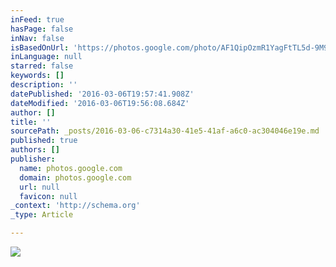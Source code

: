 ```yaml
---
inFeed: true
hasPage: false
inNav: false
isBasedOnUrl: 'https://photos.google.com/photo/AF1QipOzmR1YagFtTL5d-9M93v44EaRzni0sfDaYSlg4'
inLanguage: null
starred: false
keywords: []
description: ''
datePublished: '2016-03-06T19:57:41.908Z'
dateModified: '2016-03-06T19:56:08.684Z'
author: []
title: ''
sourcePath: _posts/2016-03-06-c7314a30-41e5-41af-a6c0-ac304046e19e.md
published: true
authors: []
publisher:
  name: photos.google.com
  domain: photos.google.com
  url: null
  favicon: null
_context: 'http://schema.org'
_type: Article

---
```

![](https://s3-us-west-2.amazonaws.com/the-grid-img/p/36d0e7ca4aef507b3f6b378b4f7bac15fbd94dd8.jpg)